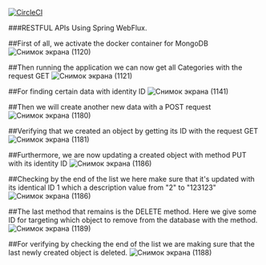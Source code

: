 [![CircleCI](https://dl.circleci.com/status-badge/img/gh/aybolali/restApi/tree/master.svg?style=svg)](https://dl.circleci.com/status-badge/redirect/gh/aybolali/restApi/tree/master)

###RESTFUL APIs Using Spring WebFlux.

##First of all, we activate the docker container for MongoDB
![Снимок экрана (1120)](https://github.com/aybolali/restApi/assets/110097999/1c123dea-10a0-47c7-b2ab-5b57e94a19e0)

##Then running the application we can now get all Categories with the request GET 
![Снимок экрана (1121)](https://github.com/aybolali/restApi/assets/110097999/871a461e-e8a0-4536-b8d6-9c9d0a2a488d)

##For finding certain data with identity ID
![Снимок экрана (1141)](https://github.com/aybolali/restApi/assets/110097999/f3813373-3fd2-4da7-8aff-fc5021645d51)

##Then we will create another new data with a POST request
![Снимок экрана (1180)](https://github.com/aybolali/restApi/assets/110097999/c84095d3-6d94-4a31-b636-c66029adc6aa)

##Verifying that we created an object by getting its ID with the request GET 
![Снимок экрана (1181)](https://github.com/aybolali/restApi/assets/110097999/0b531f89-d5de-47fb-a02a-c7ffa39b01d8)

##Furthermore, we are now updating a created object with method PUT with its identity ID
![Снимок экрана (1186)](https://github.com/aybolali/restApi/assets/110097999/c184f8a8-cb15-4844-91ad-afd0f156bdc6)

##Checking by the end of the list we here make sure that it's updated with its identical ID 1 which a description value from "2" to "123123"
![Снимок экрана (1186)](https://github.com/aybolali/restApi/assets/110097999/424e5613-4577-4833-a137-62a119b0b7ec)

##The last method that remains is the DELETE method. Here we give some ID for targeting which object to remove from the database with the method.
![Снимок экрана (1189)](https://github.com/aybolali/restApi/assets/110097999/9ca61341-fe06-4042-bad1-b05ef692e45f)

##For verifying by checking the end of the list we are making sure that the last newly created object is deleted.
![Снимок экрана (1188)](https://github.com/aybolali/restApi/assets/110097999/73bb7cf2-eefe-4a1c-ae5c-c1d151b19fc7)




